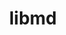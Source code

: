 ---
title: "libmd"
layout: cache
categories: [package, develop-2023-08-27]
meta: {"versions": ["1.0.4"], "compilers": ["gcc@=11.1.0", "gcc@=11.3.0", "gcc@=12.1.0", "gcc@=7.3.1", "gcc@=7.5.0", "oneapi@=2023.2.0"], "oss": ["amzn2", "ubuntu18.04", "ubuntu20.04", "ubuntu22.04"], "platforms": ["linux"], "targets": ["aarch64", "neoverse_n1", "ppc64le", "x86_64", "x86_64_v3"], "stacks": ["aws-isc", "aws-isc-aarch64", "build_systems", "data-vis-sdk", "e4s", "e4s-oneapi", "e4s-power", "gpu-tests", "ml-linux-x86_64-cpu", "ml-linux-x86_64-cuda", "ml-linux-x86_64-rocm", "radiuss", "radiuss-aws", "radiuss-aws-aarch64", "root", "tutorial"], "num_specs": 9, "num_specs_by_stack": {"aws-isc-aarch64": 2, "radiuss-aws-aarch64": 2, "root": 9, "aws-isc": 1, "radiuss-aws": 1, "build_systems": 1, "radiuss": 1, "e4s-power": 1, "e4s-oneapi": 1, "gpu-tests": 1, "data-vis-sdk": 1, "e4s": 1, "tutorial": 2, "ml-linux-x86_64-cuda": 1, "ml-linux-x86_64-cpu": 1, "ml-linux-x86_64-rocm": 1}}
spec_details: [{"hash": "5o4a7xirw3ax2rn4t2qehnzo2jtufvrb", "compiler": "gcc@=7.3.1", "versions": ["1.0.4"], "os": "amzn2", "platform": "linux", "target": "aarch64", "variants": ["build_system=autotools"], "stacks": ["aws-isc-aarch64", "radiuss-aws-aarch64", "root"], "size": "-", "tarball": "https://binaries.spack.io/releases/develop-2023-08-27/build_cache/linux-amzn2-aarch64/gcc-7.3.1/libmd-1.0.4/linux-amzn2-aarch64-gcc-7.3.1-libmd-1.0.4-5o4a7xirw3ax2rn4t2qehnzo2jtufvrb.spack"}, {"hash": "jx2xiybbaax5m5pp6xnkgfeqz4wbjhlj", "compiler": "gcc@=7.3.1", "versions": ["1.0.4"], "os": "amzn2", "platform": "linux", "target": "neoverse_n1", "variants": ["build_system=autotools"], "stacks": ["aws-isc-aarch64", "radiuss-aws-aarch64", "root"], "size": "-", "tarball": "https://binaries.spack.io/releases/develop-2023-08-27/build_cache/linux-amzn2-neoverse_n1/gcc-7.3.1/libmd-1.0.4/linux-amzn2-neoverse_n1-gcc-7.3.1-libmd-1.0.4-jx2xiybbaax5m5pp6xnkgfeqz4wbjhlj.spack"}, {"hash": "lgfabpc5cw6l2vwekvulb67hgtuzvfqi", "compiler": "gcc@=7.3.1", "versions": ["1.0.4"], "os": "amzn2", "platform": "linux", "target": "x86_64_v3", "variants": ["build_system=autotools"], "stacks": ["root", "aws-isc", "radiuss-aws"], "size": "-", "tarball": "https://binaries.spack.io/releases/develop-2023-08-27/build_cache/linux-amzn2-x86_64_v3/gcc-7.3.1/libmd-1.0.4/linux-amzn2-x86_64_v3-gcc-7.3.1-libmd-1.0.4-lgfabpc5cw6l2vwekvulb67hgtuzvfqi.spack"}, {"hash": "h3bfwdcqyz5dw5op6nnrpdvnyqfuzkf4", "compiler": "gcc@=7.5.0", "versions": ["1.0.4"], "os": "ubuntu18.04", "platform": "linux", "target": "x86_64_v3", "variants": ["build_system=autotools"], "stacks": ["root", "build_systems", "radiuss"], "size": "-", "tarball": "https://binaries.spack.io/releases/develop-2023-08-27/build_cache/linux-ubuntu18.04-x86_64_v3/gcc-7.5.0/libmd-1.0.4/linux-ubuntu18.04-x86_64_v3-gcc-7.5.0-libmd-1.0.4-h3bfwdcqyz5dw5op6nnrpdvnyqfuzkf4.spack"}, {"hash": "yapzpsszfsht6if3wae2jnd6tjz3d54s", "compiler": "gcc@=11.1.0", "versions": ["1.0.4"], "os": "ubuntu20.04", "platform": "linux", "target": "ppc64le", "variants": ["build_system=autotools"], "stacks": ["root", "e4s-power"], "size": "-", "tarball": "https://binaries.spack.io/releases/develop-2023-08-27/build_cache/linux-ubuntu20.04-ppc64le/gcc-11.1.0/libmd-1.0.4/linux-ubuntu20.04-ppc64le-gcc-11.1.0-libmd-1.0.4-yapzpsszfsht6if3wae2jnd6tjz3d54s.spack"}, {"hash": "fpie6ubnbml5ddauwhxxex6lwfhnc3ci", "compiler": "oneapi@=2023.2.0", "versions": ["1.0.4"], "os": "ubuntu20.04", "platform": "linux", "target": "x86_64", "variants": ["build_system=autotools"], "stacks": ["root", "e4s-oneapi"], "size": "-", "tarball": "https://binaries.spack.io/releases/develop-2023-08-27/build_cache/linux-ubuntu20.04-x86_64/oneapi-2023.2.0/libmd-1.0.4/linux-ubuntu20.04-x86_64-oneapi-2023.2.0-libmd-1.0.4-fpie6ubnbml5ddauwhxxex6lwfhnc3ci.spack"}, {"hash": "cumb2nppie2nipbajfyt2rs7qfzrhtek", "compiler": "gcc@=11.1.0", "versions": ["1.0.4"], "os": "ubuntu20.04", "platform": "linux", "target": "x86_64_v3", "variants": ["build_system=autotools"], "stacks": ["root", "gpu-tests", "data-vis-sdk", "e4s"], "size": "-", "tarball": "https://binaries.spack.io/releases/develop-2023-08-27/build_cache/linux-ubuntu20.04-x86_64_v3/gcc-11.1.0/libmd-1.0.4/linux-ubuntu20.04-x86_64_v3-gcc-11.1.0-libmd-1.0.4-cumb2nppie2nipbajfyt2rs7qfzrhtek.spack"}, {"hash": "vp75wcl7o2zqccgdvfyxepxhzrg4exuh", "compiler": "gcc@=11.3.0", "versions": ["1.0.4"], "os": "ubuntu22.04", "platform": "linux", "target": "x86_64_v3", "variants": ["build_system=autotools"], "stacks": ["tutorial", "ml-linux-x86_64-cuda", "ml-linux-x86_64-cpu", "root", "ml-linux-x86_64-rocm"], "size": "-", "tarball": "https://binaries.spack.io/releases/develop-2023-08-27/build_cache/linux-ubuntu22.04-x86_64_v3/gcc-11.3.0/libmd-1.0.4/linux-ubuntu22.04-x86_64_v3-gcc-11.3.0-libmd-1.0.4-vp75wcl7o2zqccgdvfyxepxhzrg4exuh.spack"}, {"hash": "j4iuzy4ewt2u7suysah6z7a66fbooojw", "compiler": "gcc@=12.1.0", "versions": ["1.0.4"], "os": "ubuntu22.04", "platform": "linux", "target": "x86_64_v3", "variants": ["build_system=autotools"], "stacks": ["root", "tutorial"], "size": "-", "tarball": "https://binaries.spack.io/releases/develop-2023-08-27/build_cache/linux-ubuntu22.04-x86_64_v3/gcc-12.1.0/libmd-1.0.4/linux-ubuntu22.04-x86_64_v3-gcc-12.1.0-libmd-1.0.4-j4iuzy4ewt2u7suysah6z7a66fbooojw.spack"}]
---